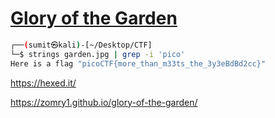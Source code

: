 # [Glory of the Garden](https://play.picoctf.org/practice/challenge/44)

```bash
┌──(sumit㉿kali)-[~/Desktop/CTF]
└─$ strings garden.jpg | grep -i 'pico' 
Here is a flag "picoCTF{more_than_m33ts_the_3y3eBdBd2cc}"
```

https://hexed.it/

https://zomry1.github.io/glory-of-the-garden/

